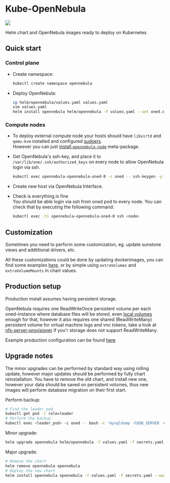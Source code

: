 # Kube-OpenNebula

![](https://opennebula.org/wp-content/uploads/2019/04/img-logo-blue.svg)

Helm chart and OpenNebula images ready to deploy on Kubernetes

## Quick start

### Control plane

* Create namespace:
  
  ```bash
  kubectl create namespace opennebula
  ```
  
* Deploy OpenNebula:
  
  ```bash
  cp helm/opennebula/values.yaml values.yaml
  vim values.yaml
  helm install opennebula helm/opennebula -f values.yaml --set oned.createCluster=1 --wait
  ```

### Compute nodes

* To deploy external compute node your hosts should have `libvirtd` and `qemu-kvm` installed and configured [sudoers](https://github.com/OpenNebula/one/tree/release-5.10.1/share/pkgs/sudoers).  
  However you can just [install `opennebula-node`](https://docs.opennebula.org/5.10/deployment/node_installation/kvm_node_installation.html) meta-package.

* Get OpenNebula's ssh-key, and place it to `/var/lib/one/.ssh/authorized_keys` on every node to allow OpenNebula login via ssh.
  ```bash
  kubectl exec opennebula-opennebula-oned-0 -c oned -- ssh-keygen -y -f /var/lib/one/.ssh/id_rsa
  ```

* Create new host via OpenNebula Interface.


* Check is everything is fine  
  You should be able login via ssh from oned pod to every node. You can check that by executing the following command:
  ```bash
  kubectl exec -ti opennebula-opennebula-oned-0 ssh <node>
  ```

## Customization

Sometimes you need to perform some customization, eg. update sunstone views and addtitional drivers, etc.

All these customizations could be done by updating dockerimages, you can find some examples [here](examples/prod/dockerfiles), or by simple using `extraVolumes` and `extraVolumeMounts` in chart values.

## Production setup

Production install assumes having persistent storage.

OpenNebula requires one ReadWriteOnce persistent volume per each oned-instance where database files will be stored, even [local volumes](https://kubernetes.io/blog/2019/04/04/kubernetes-1.14-local-persistent-volumes-ga/) enough for that, however it also requires one shared (ReadWriteMany) persistent volume for virtual machine logs and vnc tokens, take a look at [nfs-server-provisioner](https://github.com/helm/charts/tree/master/stable/nfs-server-provisioner) if you'r storage does not support ReadWriteMany.

Example production configuration can be found [here](examples/prod/deploy)

## Upgrade notes

The minor upgrades can be performed by standard way using rolling update, however major updates should be performed by fully chart reinstallation.
You have to remove the old chart, and install new one, however your data should be saved on persistent volumes, thus new images will perform database migration on their first start.

Perform backup:
```bash
# Find the leader pod
kubectl get pod -l role=leader
# Perform the backup
kubectl exec <leader_pod> -c oned -- bash -c 'mysqldump -h$DB_SERVER -u$DB_USER -p$DB_PASSWORD $DB_NAME | gzip -9' > backup.sql.gz
```

Minor upgrade:
```bash
helm upgrade opennebula helm/opennebula -f values.yaml -f secrets.yaml --wait
```

Major upgrade:
```bash
# Remove the chart
helm remove opennebula opennebula
# Deploy the new chart
helm install opennebula opennebula -f values.yaml -f secrets.yaml --wait
```
